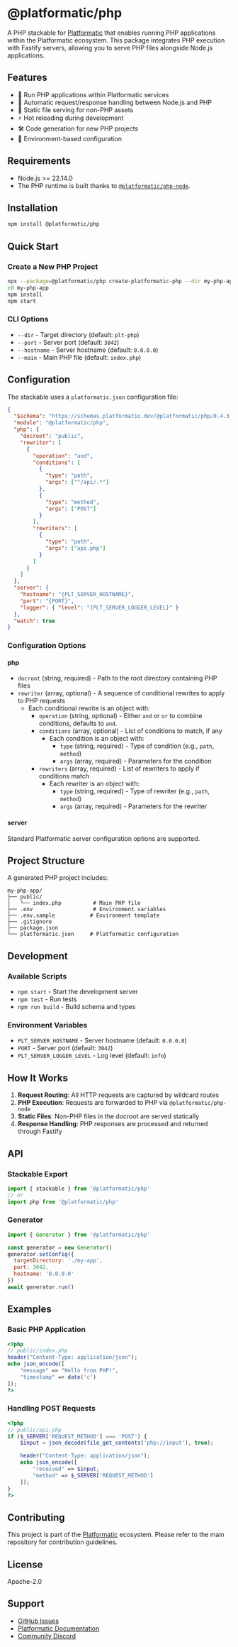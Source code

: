 # @platformatic/php

A PHP stackable for [Platformatic](https://platformatic.dev/) that enables running PHP applications within the Platformatic ecosystem. This package integrates PHP execution with Fastify servers, allowing you to serve PHP files alongside Node.js applications.

## Features

- 🚀 Run PHP applications within Platformatic services
- 🔄 Automatic request/response handling between Node.js and PHP
- 📁 Static file serving for non-PHP assets
- ⚡ Hot reloading during development
- 🛠️ Code generation for new PHP projects
- 🔧 Environment-based configuration

## Requirements

- Node.js >= 22.14.0
- The PHP runtime is built thanks to [`@platformatic/php-node`](https://github.com/platformatic/php-node).

## Installation

```bash
npm install @platformatic/php
```

## Quick Start

### Create a New PHP Project

```bash
npx --package=@platformatic/php create-platformatic-php --dir my-php-app --port 3042
cd my-php-app
npm install
npm start
```

### CLI Options

- `--dir` - Target directory (default: `plt-php`)
- `--port` - Server port (default: `3042`)
- `--hostname` - Server hostname (default: `0.0.0.0`)
- `--main` - Main PHP file (default: `index.php`)

## Configuration

The stackable uses a `platformatic.json` configuration file:

```json
{
  "$schema": "https://schemas.platformatic.dev/@platformatic/php/0.4.3.json",
  "module": "@platformatic/php",
  "php": {
    "docroot": "public",
    "rewriter": [
      {
        "operation": "and",
        "conditions": [
          {
            "type": "path",
            "args": ["^/api/.*"]
          },
          {
            "type": "method",
            "args": ["POST"]
          }
        ],
        "rewriters": [
          {
            "type": "path",
            "args": ["api.php"]
          }
        ]
      }
    ]
  },
  "server": {
    "hostname": "{PLT_SERVER_HOSTNAME}",
    "port": "{PORT}",
    "logger": { "level": "{PLT_SERVER_LOGGER_LEVEL}" }
  },
  "watch": true
}
```

### Configuration Options

#### php
- `docroot` (string, required) - Path to the root directory containing PHP files
- `rewriter` (array, optional) - A sequence of conditional rewrites to apply to PHP requests
  - Each conditional rewrite is an object with:
    - `operation` (string, optional) - Either `and` or `or` to combine conditions, defaults to `and`.
    - `conditions` (array, optional) - List of conditions to match, if any
      - Each condition is an object with:
        - `type` (string, required) - Type of condition (e.g., `path`, `method`)
        - `args` (array, required) - Parameters for the condition
    - `rewriters` (array, required) - List of rewriters to apply if conditions match
      - Each rewriter is an object with:
        - `type` (string, required) - Type of rewriter (e.g., `path`, `method`)
        - `args` (array, required) - Parameters for the rewriter

#### server
Standard Platformatic server configuration options are supported.

## Project Structure

A generated PHP project includes:

```
my-php-app/
├── public/
│   └── index.php          # Main PHP file
├── .env                   # Environment variables
├── .env.sample           # Environment template
├── .gitignore
├── package.json
└── platformatic.json     # Platformatic configuration
```

## Development

### Available Scripts

- `npm start` - Start the development server
- `npm test` - Run tests
- `npm run build` - Build schema and types

### Environment Variables

- `PLT_SERVER_HOSTNAME` - Server hostname (default: `0.0.0.0`)
- `PORT` - Server port (default: `3042`)
- `PLT_SERVER_LOGGER_LEVEL` - Log level (default: `info`)

## How It Works

1. **Request Routing**: All HTTP requests are captured by wildcard routes
2. **PHP Execution**: Requests are forwarded to PHP via `@platformatic/php-node`
3. **Static Files**: Non-PHP files in the docroot are served statically
4. **Response Handling**: PHP responses are processed and returned through Fastify

## API

### Stackable Export

```javascript
import { stackable } from '@platformatic/php'
// or
import php from '@platformatic/php'
```

### Generator

```javascript
import { Generator } from '@platformatic/php'

const generator = new Generator()
generator.setConfig({
  targetDirectory: './my-app',
  port: 3042,
  hostname: '0.0.0.0'
})
await generator.run()
```

## Examples

### Basic PHP Application

```php
<?php
// public/index.php
header("Content-Type: application/json");
echo json_encode([
    "message" => "Hello from PHP!",
    "timestamp" => date('c')
]);
?>
```

### Handling POST Requests

```php
<?php
// public/api.php
if ($_SERVER['REQUEST_METHOD'] === 'POST') {
    $input = json_decode(file_get_contents('php://input'), true);

    header("Content-Type: application/json");
    echo json_encode([
        "received" => $input,
        "method" => $_SERVER['REQUEST_METHOD']
    ]);
}
?>
```

## Contributing

This project is part of the [Platformatic](https://github.com/platformatic) ecosystem. Please refer to the main repository for contribution guidelines.

## License

Apache-2.0

## Support

- [GitHub Issues](https://github.com/platformatic/php/issues)
- [Platformatic Documentation](https://docs.platformatic.dev/)
- [Community Discord](https://discord.gg/platformatic)
